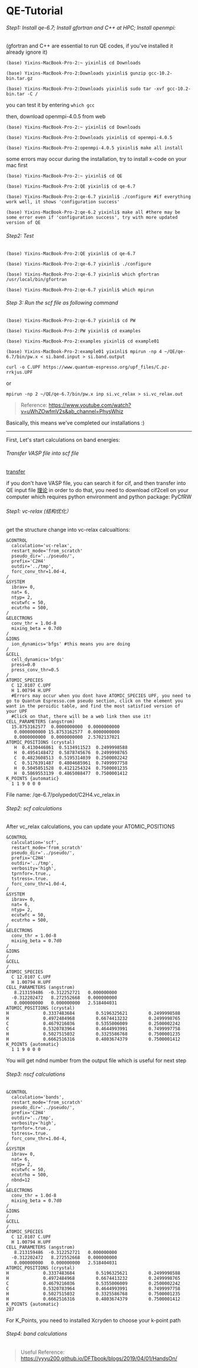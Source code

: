 # QE-Tutorial

###### Step1: Install qe-6.7; Install gfortran and C++ at HPC; Install openmpi:
(gfortran and C++ are essential to run QE codes, if you've installed it already ignore it)
```
(base) Yixins-MacBook-Pro-2:~ yixinli$ cd Downloads

(base) Yixins-MacBook-Pro-2:Downloads yixinli$ gunzip gcc-10.2-bin.tar.gz

(base) Yixins-MacBook-Pro-2:Downloads yixinli$ sudo tar -xvf gcc-10.2-bin.tar -C /
```
you can test it by entering ```which gcc```

then, download openmpi-4.0.5 from web
```
(base) Yixins-MacBook-Pro-2:~ yixinli$ cd Downloads

(base) Yixins-MacBook-Pro-2:Downloads yixinli$ cd openmpi-4.0.5

(base) Yixins-MacBook-Pro-2:openmpi-4.0.5 yixinli$ make all install
```
some errors may occur during the installation, try to install x-code on your mac first
```
(base) Yixins-MacBook-Pro-2:~ yixinli$ cd QE

(base) Yixins-MacBook-Pro-2:QE yixinli$ cd qe-6.7

(base) Yixins-MacBook-Pro-2:qe-6.7 yixinli$ ./configure #if everything work well, it shows 'configuration success'

(base) Yixins-MacBook-Pro-2:qe-6.2 yixinli$ make all #there may be some error even if 'configuration success', try with more updated version of QE
```


###### Step2: Test
```
(base) Yixins-MacBook-Pro-2:QE yixinli$ cd qe-6.7

(base) Yixins-MacBook-Pro-2:qe-6.7 yixinli$ ./configure

(base) Yixins-MacBook-Pro-2:qe-6.7 yixinli$ which gfortran
/usr/local/bin/gfortran

(base) Yixins-MacBook-Pro-2:qe-6.7 yixinli$ which mpirun
```

###### Step 3: Run the scf file as following command
```
(base) Yixins-MacBook-Pro-2:qe-6.7 yixinli$ cd PW

(base) Yixins-MacBook-Pro-2:PW yixinli$ cd examples

(base) Yixins-MacBook-Pro-2:examples yixinli$ cd example01

(base) Yixins-MacBook-Pro-2:example01 yixinli$ mpirun -np 4 ~/QE/qe-6.7/bin/pw.x < si.band.input > si.band.output

curl -o C.UPF https://www.quantum-espresso.org/upf_files/C.pz-rrkjus.UPF
```
or 
```
mpirun -np 2 ~/QE/qe-6.7/bin/pw.x inp si.vc_relax > si.vc_relax.out
```
 > Reference: https://www.youtube.com/watch?v=uWhZOwfmV2s&ab_channel=PhysWhiz

Basically, this means we've completed our installations :)

----------------------------------------------------------------

First, Let's start calculations on band energies:

###### Transfer VASP file into scf file 

[transfer](http://www.densityflow.com/p2p.php)

if you don't have VASP file, you can search it for cif, and then transfer into QE input file
[理论](https://www.bilibili.com/video/av32743444)
in order to do that, you need to download cif2cell on your computer which requires python environment and python package: PyCfRW

###### Step1: vc-relax (结构优化）
get the structure 
change into vc-relax calcualtions:
```
&CONTROL
  calculation='vc-relax', 
  restart_mode='from_scratch'
  pseudo_dir='../pseudo/', 
  prefix='C2H4'
  outdir='../tmp',  
  forc_conv_thr=1.0d-4, 
/
&SYSTEM
  ibrav= 0, 
  nat= 6, 
  ntyp= 2,  
  ecutwfc = 50, 
  ecutrho = 500,
/
&ELECTRONS
  conv_thr = 1.0d-8
  mixing_beta = 0.7d0
/
&IONS
  ion_dynamics='bfgs' #this means you are doing 
/
&CELL
  cell_dynamics='bfgs'
  press=0.0
  press_conv_thr=0.5
/
ATOMIC_SPECIES
  C 12.0107 C.UPF
  H 1.00794 H.UPF
  #Errors may occur when you dont have ATOMIC_SPECIES UPF, you need to go to Quantum Espresso.com pseudo section, click on the element you want in the peroidic table, and find the most satisfied version of your UPF
  #Click on that, there will be a web link then use it!
CELL_PARAMETERS (angstrom)
  15.8753162577  0.0000000000  0.0000000000
   0.0000000000 15.8753162577  0.0000000000
   0.0000000000  0.0000000000  2.5702137021
ATOMIC_POSITIONS (crystal)
   H  0.4130446861  0.5134911523  0.2499998588
   H  0.4954148472  0.5878745676  0.2499998765
   C  0.4823608513  0.5195314039  0.2500002242
   C  0.5176391487  0.4804685961  0.7499997758
   H  0.5045851528  0.4121254324  0.7500001235
   H  0.5869553139  0.4865088477  0.7500001412
K_POINTS {automatic}
  1 1 9 0 0 0
  ```
  File name: /qe-6.7/polypedot/C2H4.vc_relax.in

###### Step2: scf calculations 
After vc_relax calculations, you can update your ATOMIC_POSITIONS 
```
&CONTROL
  calculation='scf', 
  restart_mode='from_scratch'
  pseudo_dir='../pseudo/', 
  prefix='C2H4'
  outdir='../tmp',  
  verbosity='high',
  tprnfor=.true., 
  tstress=.true.
  forc_conv_thr=1.0d-4, 
/
&SYSTEM
  ibrav= 0, 
  nat= 6, 
  ntyp= 2, 
  ecutwfc = 50, 
  ecutrho = 500,
/
&ELECTRONS
  conv_thr = 1.0d-8
  mixing_beta = 0.7d0
/
&IONS
/
&CELL
/
ATOMIC_SPECIES
  C 12.0107 C.UPF
  H 1.00794 H.UPF
CELL_PARAMETERS (angstrom)
   8.213159486  -0.312252721   0.000000000
  -0.312202472   8.272552668   0.000000000
   0.000000000   0.000000000   2.518404031
ATOMIC_POSITIONS (crystal)
H             0.3337483684        0.5196325621        0.2499998588
H             0.4972484968        0.6674413232        0.2499998765
C             0.4679216036        0.5355006009        0.2500002242
C             0.5320783964        0.4644993991        0.7499997758
H             0.5027515032        0.3325586768        0.7500001235
H             0.6662516316        0.4803674379        0.7500001412
K_POINTS {automatic}
  1 1 9 0 0 0
 ``` 
You will get ndnd number from the output file which is useful for next step
###### Step3: nscf calculations 

```
&CONTROL
  calculation='bands', 
  restart_mode='from_scratch'
  pseudo_dir='../pseudo/', 
  prefix='C2H4'
  outdir='../tmp',  
  verbosity='high',
  tprnfor=.true., 
  tstress=.true.
  forc_conv_thr=1.0d-4, 
/
&SYSTEM
  ibrav= 0, 
  nat= 6, 
  ntyp= 2, 
  ecutwfc = 50, 
  ecutrho = 500,
  nbnd=12
/
&ELECTRONS
  conv_thr = 1.0d-8
  mixing_beta = 0.7d0
/
&IONS
/
&CELL
/
ATOMIC_SPECIES
  C 12.0107 C.UPF
  H 1.00794 H.UPF
CELL_PARAMETERS (angstrom)
   8.213159486  -0.312252721   0.000000000
  -0.312202472   8.272552668   0.000000000
   0.000000000   0.000000000   2.518404031
ATOMIC_POSITIONS (crystal)
H             0.3337483684        0.5196325621        0.2499998588
H             0.4972484968        0.6674413232        0.2499998765
C             0.4679216036        0.5355006009        0.2500002242
C             0.5320783964        0.4644993991        0.7499997758
H             0.5027515032        0.3325586768        0.7500001235
H             0.6662516316        0.4803674379        0.7500001412
K_POINTS {automatic}
287
  ```
For K_Points, you need to installed Xcryden to choose your k-point path

###### Step4: band calculations 

> Useful Reference: https://yyyu200.github.io/DFTbook/blogs/2019/04/01/HandsOn/

